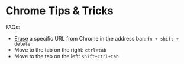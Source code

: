 # Chrome Tips & Tricks

FAQs:

* [Erase](http://superuser.com/questions/273278/how-to-remove-an-entry-from-chromes-remembered-urls-from-the-url-bar) a specific URL from Chrome in the address bar: `fn + shift + delete`
* Move to the tab on the right: `ctrl+tab`
* Move to the tab on the left: `shift+ctrl+tab`

